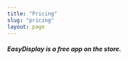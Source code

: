 ```yaml
---
title: "Pricing"
slug: "pricing"
layout: page
---
```


##### EasyDisplay is a free app on the store.
